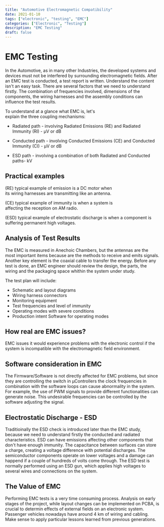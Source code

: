 ```yaml
---
title: "Automotive Electromagnetic Compatibility"
date: 2021-01-10
tags: ["electronic", "testing", "EMC"]
categories: ["Electronic", "Testing"]
description: "EMC Testing"
draft: false
---
```


# EMC Testing

In the Automotive, as in many other Industries, the developed systems and devices must not be interfered by surrounding electromagnetic fields. After an EMC test is conducted, a test report is written. Understand the content isn't an easy task. 
There are several factors that we need to understand firstly. The combination of frequencies involved, dimensions of the components, the wiring harnesses and the assembly conditions can influence the test results. 

To understand at a glance what EMC is, let's explain the three coupling mechanisms:

* Radiated path - involving Radiated Emissions (RE) and Radiated Immunity (RI) - µV or dB 

* Conducted path - involving Conducted Emissions (CE) and Conducted Immunity (CI) - µV or dB 

* ESD path - involving a combination of both Radiated and Conducted paths- kV


## Practical examples 

(RE) typical example of emission is a DC motor when its wiring harnesses are transmitting like an antenna.

(CE) typical example of immunity is when a system is affecting the reception on AM radio.

(ESD) typical example of electrostatic discharge is when a component is suffering permanent high voltages.
    
  

## Analysis of Test Results 

The EMC is measured in Anechoic Chambers, but the antennas are the most important items because are the methods to receive and emits signals.
Another key element is the coaxial cable to transfer the energy. Before any test is done, an EMC engineer should review the design, the parts, the wiring and the packaging space whithin the system under study.

The test plan will include:   

* Schematic and layout diagrams
* Wiring harness connectors
* Monitoring equipment 
* Test frequencies and level of immunity
* Operating modes with severe conditions
* Production intent Software for operating modes


## How real are EMC issues? 

EMC issues it would experience problems with the electronic control if the system is incompatible with the electromagnetic field environment.  

## Software consideration in EMC 

The Firmware/Software is not directly affected for EMC problems, but since they are controlling the switch in µControllers the clock frequencies in combination with the software loops can cause abnormality in the system. For example, the use of PWM signals to provide different functionalities can generate noise. This undesirable frequencies can be controlled by the software adjusting the signal.  

## Electrostatic Discharge - ESD 

Traditioinally the ESD check is introduced later than the EMC study, because we need to understand firstly the conducted and radiated characteristics. ESD can have emissions affecting other components that don't have enough immunity. The capacitance between surfaces can store a charge, creating a voltage difference with potential discharges. The semiconductor components operate on lower voltages and a damage can happend if a couple of hundreds of volts come through. The ESD test is normally performed using an ESD gun, which applies high voltages to several wires and connections on the system. 

## The Value of EMC 

Performing EMC tests is a very time consuming process. Analysis on early stages of the project, while layout changes can be implemented on PCBA, is crucial to determin effects of external fields on an electronic system. Passenger vehicles nowadays have around 4 km of wiring and cabling. Make sense to apply particular lessons learned from previous generations.
